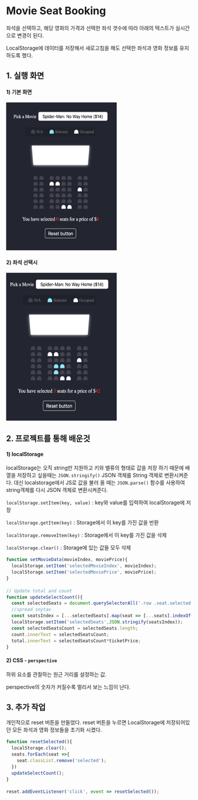 # Movie Seat Booking

좌석을 선택하고, 해당 영화의 가격과 선택한 좌석 갯수에 따라 아래의 텍스트가 실시간으로 변경이 된다.

LocalStorage에 데이터를 저장해서 새로고침을 해도 선택한 좌석과 영화 정보를 유지 하도록 했다.



## 1. 실행 화면

#### 1) 기본 화면

<img src="https://github.com/jin0106/20-Web-projects-by-Vanilla-JS/raw/master/02.%20Movie%20Seat%20Booking/readme.assets/image-20211212205954205.png"  width="300" height="400"/>





#### 2) 좌석 선택시

<img src="https://github.com/jin0106/20-Web-projects-by-Vanilla-JS/raw/master/02.%20Movie%20Seat%20Booking/readme.assets/image-20211212210016170.png"  width="300" height="400"/>

#### 

## 2. 프로젝트를 통해 배운것



#### 1) localStorage

localStorage는 오직 string만 지원하고 키와 밸류의 형태로 값을 저장 하기 때문에 배열을 저장하고 싶을때는  `JSON.stringify()` JSON 객체를 String 객체로 변환시켜준다. 대신 localstorage에서 JS로 값을 불러 올 때는 `JSON.parse()` 함수를 사용하여 string객체를 다시 JSON 객체로 변환시켜준다.



`localStorage.setItem(key, value)` :  key와 value를 입력하여 localStorage에 저장

`localStorage.getItem(key)` : Storage에서 이 key를 가진 값을 반환

`localStorage.removeItem(key)` : Storage에서 이 key를 가진 값을 삭제

`localStorage.clear()` : Storage에 있는 값들 모두 삭제

```javascript
function setMovieData(movieIndex, moviePrice){
  localStorage.setItem('selectedMovieIndex', movieIndex);
  localStorage.setItem('selectedMoviePrice', moviePrice);
}

// Update total and count
function updateSelectCount(){
  const selectedSeats = document.querySelectorAll('.row .seat.selected');
  //spread snytax
  const seatsIndex = [...selectedSeats].map(seat => [...seats].indexOf(seat));
  localStorage.setItem('selectedSeats',JSON.stringify(seatsIndex));
  const selectedSeatsCount = selectedSeats.length;
  count.innerText = selectedSeatsCount;
  total.innerText = selectedSeatsCount*ticketPrice;
}

```



#### 2) CSS - `perspective`

하위 요소를 관찰하는 원근 거리를 설정하는 값.

perspective의 숫자가 커질수록 멀리서 보는 느낌이 난다.





## 3. 추가 작업

개인적으로 reset 버튼을 만들었다. reset 버튼을 누르면 LocalStorage에 저장되어있던 모든 좌석과 영화 정보들을 초기화 시켰다.

```javascript
function resetSelected(){
  localStorage.clear();
  seats.forEach(seat =>{
    seat.classList.remove('selected');
  })
  updateSelectCount();
}

reset.addEventListener('click', event => resetSelected());
```



